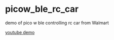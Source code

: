 # picow_ble_rc_car
demo of pico w ble controlling rc car from Walmart

[youtube demo](https://www.youtube.com/watch?v=zuV6-DxW1qY)
